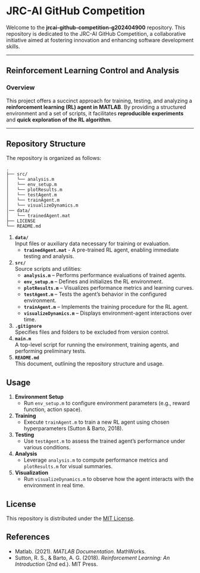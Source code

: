 # JRC-AI GitHub Competition

Welcome to the **jrcai-github-competition-g202404900** repository. This repository is dedicated to the JRC-AI GitHub Competition, a collaborative initiative aimed at fostering innovation and enhancing software development skills.

---

## Reinforcement Learning Control and Analysis

### Overview

This project offers a succinct approach for training, testing, and analyzing a **reinforcement learning (RL) agent in MATLAB**. By providing a structured environment and a set of scripts, it facilitates **reproducible experiments** and **quick exploration of the RL algorithm**.

---

## Repository Structure

The repository is organized as follows:

```plaintext
.
├── src/
│   └── analysis.m
│   └── env_setup.m
│   └── plotResults.m
│   └── testAgent.m
│   └── trainAgent.m
│   └── visualizeDynamics.m
│── data/
│   └── trainedAgent.mat
├── LICENSE
└── README.md
```

1. **`data/`**  
   Input files or auxiliary data necessary for training or evaluation.  
    - **`trainedAgent.mat`** - A pre-trained RL agent, enabling immediate testing and analysis.  
3. **`src/`**  
   Source scripts and utilities:  
   - **`analysis.m`** – Performs performance evaluations of trained agents.  
   - **`env_setup.m`** – Defines and initializes the RL environment.  
   - **`plotResults.m`** – Visualizes performance metrics and learning curves.  
   - **`testAgent.m`** – Tests the agent’s behavior in the configured environment.  
   - **`trainAgent.m`** – Implements the training procedure for the RL agent.  
   - **`visualizeDynamics.m`** – Displays environment-agent interactions over time.  
4. **`.gitignore`**  
   Specifies files and folders to be excluded from version control.  
5. **`main.m`**  
   A top-level script for running the environment, training agents, and performing preliminary tests.  
6. **`README.md`**  
   This document, outlining the repository structure and usage.

## Usage
1. **Environment Setup**  
   - Run `env_setup.m` to configure environment parameters (e.g., reward function, action space).  
2. **Training**  
   - Execute `trainAgent.m` to train a new RL agent using chosen hyperparameters (Sutton & Barto, 2018).  
3. **Testing**  
   - Use `testAgent.m` to assess the trained agent’s performance under various conditions.  
4. **Analysis**  
   - Leverage `analysis.m` to compute performance metrics and `plotResults.m` for visual summaries.  
5. **Visualization**  
   - Run `visualizeDynamics.m` to observe how the agent interacts with the environment in real time.

## License
This repository is distributed under the [MIT License](https://opensource.org/licenses/MIT).

## References
- Matlab. (2021). *MATLAB Documentation*. MathWorks.  
- Sutton, R. S., & Barto, A. G. (2018). *Reinforcement Learning: An Introduction* (2nd ed.). MIT Press.
